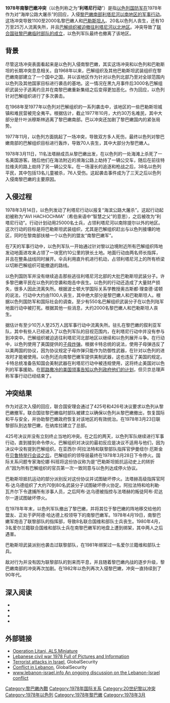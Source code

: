 **1978年南黎巴嫩冲突**（以色列称之为“**利塔尼行动**”）是指[以色列国防军在](../Page/以色列國防軍.md "wikilink")1978年作为对“海岸公路大屠杀”的回应，入侵[黎巴嫩南部](../Page/黎巴嫩.md "wikilink")[利塔尼河以南地区的军事行动](../Page/利塔尼河.md "wikilink")。这场冲突导致1100至2000名黎巴嫩人和[巴勒斯坦人](../Page/巴勒斯坦人.md "wikilink")、20名以色列人丧生，还有10万至25万人流离失所，并且[巴解组织被迫撤往利塔尼河以北地区](https://zh.wikipedia.org/wiki/巴解组织 "wikilink")。冲突导致了[联合国驻黎巴嫩临时部队的成立](https://zh.wikipedia.org/wiki/联合国 "wikilink")，以色列军队最终也撤离了该地区。

## 背景

尽管这场冲突表面看起来是以色列入侵南黎巴嫩，其实这场冲突和以色列和巴勒斯坦的长期冲突息息相关。自1968年以来，巴解组织及其他巴勒斯坦武装组织在黎巴嫩南部建立了一个国中之国，并以该地区作为针对以色列北部乃至对全球范围内以色列及其他国家目标进行袭击的基地。这一情况在黑九月事件后3000名巴解组织武装分子逃离约旦并在南黎巴嫩重新集结之后变得更加恶化。作为回应，以色列针对巴解组织进行了多次袭击。

在1968年至1977年以色列对巴解组织的一系列袭击中，该地区的一些巴勒斯坦城镇和难民营被完全夷平。根据估计，截止1977年10月，大约30万名难民，其中大部分是什叶派穆斯林逃离了黎巴嫩南部。巴以冲突还加剧了黎巴嫩国内的紧张局势。

1977年11月，以色列方面挑起了一场冲突，导致双方多人死伤，最终以色列对黎巴嫩南部的巴解组织目标进行轰炸，导致70人丧生，其中大部分为黎巴嫩人。

1978年3月11日，11名法塔赫成员从黎巴嫩出发，在以色列的一处海滩上杀死了一名美国游客。随后他们在海法附近的濒海公路上劫持了一辆公交车，随后在前往特拉维夫的路上劫持了另一辆公交车。在一场漫长的追逐和枪战之后，38名以色列平民，其中包括13名儿童被杀，76人受伤。这起袭击事件成为了三天之后以色列入侵南黎巴嫩的主要原因。

## 入侵过程

1978年3月14日，以色列发动了利塔尼行动以报复“海滨公路大屠杀”。这起行动起初被称为“AVI
HACHOCHMA”（希伯来语中“智慧之父”的意思），之后被改为“利塔尼行动”。行动计划动用25000名士兵，占领利塔尼河以南除提尔以外的地区。这次行动的目标是将巴勒斯坦武装组织，尤其是巴解组织赶出与以色列接壤的地区，同时在黎南部扶植一个以色列的盟友“南黎巴嫩军”。

在7天的军事行动中，以色列军队一开始通过针对黎以边境附近所有巴解组织阵地发动地面进攻来占领了一块宽约10公里的狭长土地。地面行动由两名师长指挥，并且在整条战线同时展开。伞兵利用直升机进行机动，占领利塔尼河上的所有桥梁以切断巴解组织可能撤退的路线。

以色列国防军并没有继续追击那些逃往利塔尼河北部的大批巴勒斯坦武装分子。许多黎巴嫩平民在以色列的空袭和炮击中丧生。以色列的行动还造成了大量财产损失，很多人因此流离失所。根据波士顿大学国际关系学教授奥古斯都·理查德·诺顿的说法，行动中大约由1100人丧生，其中绝大部分是黎巴嫩人和巴勒斯坦人。根据以色列国防军和国际社会的调查。至少有550名巴解组织武装分子在以色列陆军地面行动中被打死。根据其他一些消息，大约2000名黎巴嫩人和巴勒斯坦人丧生。

据估计有至少10万人至25万人因军事行动中流离失所。驻扎在黎巴嫩的叙利亚军队，其中有些人已经进入了以色列军队的目视范围内，在利塔尼行动中并没有参与到冲突中。巴解组织被迫逃往利塔尼河北部地区以继续和以色列展开斗争。在行动中，以色列使用了美国提供的[子母炸弹](https://zh.wikipedia.org/wiki/子母彈 "wikilink")。根据卡特总统的说法，使用子母弹违反了以美两国的协议，因为协议规定子母炸弹只能作为防御性武器，在针对以色列的进攻时才能被使用。以色列还向南黎巴嫩军提供美制武器，这也违反了美国的规定。卡特总统准备告知国会美制武器在利塔尼行动中被违规使用，这将终止美国对以色列的军事援助。在[耶路撒冷的美国领事告知以色列政府他们的计划](../Page/耶路撒冷.md "wikilink")，但贝京总理声称军事行动已经结束了。

## 冲突结果

作为对这次入侵的回应，联合国安理会通过了425号和426号决议要求以色列从黎巴嫩撤军。联合国驻黎巴嫩临时部队被建立以确保以色列从黎巴嫩撤出，恢复国际和平与安全，并协助黎巴嫩政府恢复对该地区的有效统治。在1978年3月23日联黎部队到达黎巴嫩，在纳库拉建立了总部。

425号决议并没有立刻终止当地的冲突。在之后的两天，以色列军队继续进行军事行动，直到接到命令停火。巴解组织对决议的最初反应是决议不适用与他们，因为决议中没有提到巴解组织。在亚西尔·阿拉法特和联黎部队指挥官伊曼纽尔·厄斯金在[贝鲁特举行会谈之后](../Page/贝鲁特.md "wikilink")，巴解组织的领导层最终在1978年3月28日下令停火。国际关系问题专家海伦娜·科班将这份协议称为是“巴勒斯坦抵抗运动史上的转折点”因为所有巴解组织的官员第一次一致同意与以色列达成停火协议。

巴勒斯坦抵抗运动的部分派别反对这份协议并试图破坏停火。法塔赫高级指挥官阿布·达乌德组织了大约70到80名武装分子试图破坏停火协定。阿拉法特和哈利勒·瓦齐尔下令逮捕所有涉事人员，之后阿布·达乌德被指控与法塔赫的叛徒阿布·尼达尔一道试图破坏停火。

在1978年年末，以色列军队撤出了黎巴嫩，并将其位于黎巴嫩的阵地移交给他的盟友、正处于萨阿德·哈达德上校领导下的南黎巴嫩军。1978年4月19日，南黎巴嫩军炮击了联黎部队的指挥部，导致8名联合国维和部队士兵丧生。1980年4月，3名爱尔兰籍联合国维和部队士兵在南黎巴嫩军的地盘上遭到绑架，其中两人之后遇害。

巴勒斯坦武装派别也袭击过联黎部队，在1981年绑架过一名爱尔兰籍维和部队士兵。

敌对行为并没有因为联黎部队的到来而平息，并且随着黎巴嫩内战的逐步升级，黎巴嫩南部的冲突再次加剧。在1982年以色列再次入侵黎巴嫩，冲突一直持续到了90年代。

## 深入阅读

  -
  -
  -
  -
## 外部链接

  - [Operation Litani,
    ALS.Miniature](http://www.alsminiature.com/als.litani.html)
  - [Lebanese civil war 1978 Full of Pictures and
    Information](http://www.liberty05.com/civilwar/civil77.html)
  - [Terrorist attacks in
    Israel](http://www.globalsecurity.org/military/world/war/israel-terror.htm),
    GlobalSecurity
  - [Conflict in
    Lebanon](http://www.globalsecurity.org/military/world/war/lebanon.htm),
    GlobalSecurity
  - [www.lebanon-israel.info An ongoing discussion on the Lebanon-Israel
    conflict](https://web.archive.org/web/20080609231529/http://www.lebanon-israel.info/)

[Category:黎巴嫩內戰](https://zh.wikipedia.org/wiki/Category:黎巴嫩內戰 "wikilink")
[Category:1978年国际关系](https://zh.wikipedia.org/wiki/Category:1978年国际关系 "wikilink")
[Category:20世纪黎以冲突](https://zh.wikipedia.org/wiki/Category:20世纪黎以冲突 "wikilink")
[Category:1978年以色列](https://zh.wikipedia.org/wiki/Category:1978年以色列 "wikilink")
[Category:1978年黎巴嫩](https://zh.wikipedia.org/wiki/Category:1978年黎巴嫩 "wikilink")
[Category:1978年3月](https://zh.wikipedia.org/wiki/Category:1978年3月 "wikilink")